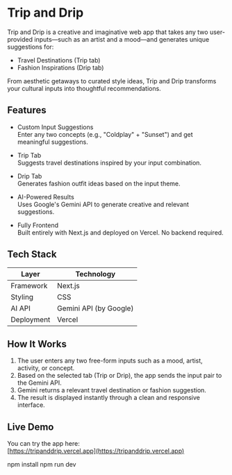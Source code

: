 # Trip and Drip

Trip and Drip is a creative and imaginative web app that takes any two user-provided inputs—such as an artist and a mood—and generates unique suggestions for:

- Travel Destinations (Trip tab)
- Fashion Inspirations (Drip tab)

From aesthetic getaways to curated style ideas, Trip and Drip transforms your cultural inputs into thoughtful recommendations.

## Features

- Custom Input Suggestions  
  Enter any two concepts (e.g., "Coldplay" + "Sunset") and get meaningful suggestions.

- Trip Tab  
  Suggests travel destinations inspired by your input combination.

- Drip Tab  
  Generates fashion outfit ideas based on the input theme.

- AI-Powered Results  
  Uses Google's Gemini API to generate creative and relevant suggestions.

- Fully Frontend  
  Built entirely with Next.js and deployed on Vercel. No backend required.

## Tech Stack

| Layer         | Technology                 |
|---------------|----------------------------|
| Framework     | Next.js                    |
| Styling       | CSS                        |
| AI API        | Gemini API (by Google)     |
| Deployment    | Vercel                     |

## How It Works

1. The user enters any two free-form inputs such as a mood, artist, activity, or concept.
2. Based on the selected tab (Trip or Drip), the app sends the input pair to the Gemini API.
3. Gemini returns a relevant travel destination or fashion suggestion.
4. The result is displayed instantly through a clean and responsive interface.

## Live Demo

You can try the app here:  
[https://tripanddrip.vercel.app](https://tripanddrip.vercel.app)

npm install
npm run dev
